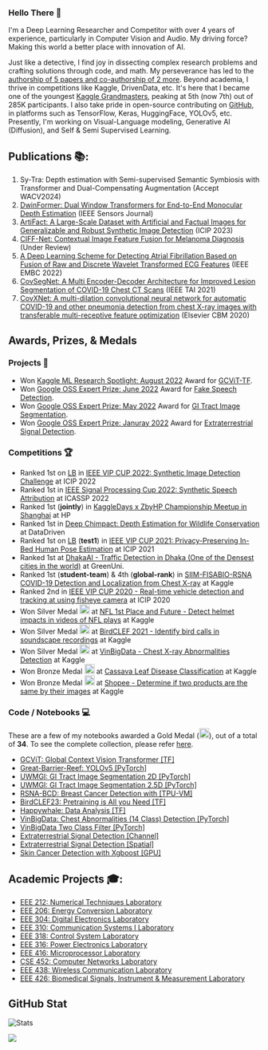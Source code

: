### Hello There 👋
I'm a Deep Learning Researcher and Competitor with over 4 years of experience, particularly in Computer Vision and Audio. My driving force? Making this world a better place with innovation of AI.

Just like a detective, I find joy in dissecting complex research problems and crafting solutions through code, and math. My perseverance has led to the [authorship of 5 papers and co-authorship of 2 more](https://scholar.google.com/citations?user=zrxJCYIAAAAJ). Beyond academia, I thrive in competitions like Kaggle, DrivenData, etc. It's here that I became one of the youngest [Kaggle Grandmasters](https://kaggle.com/awsaf49), peaking at 5th (now 7th) out of 285K participants. I also take pride in open-source contributing on [GitHub](https://github.com/awsaf49), in platforms such as TensorFlow, Keras, HuggingFace, YOLOv5, etc. Presently, I'm working on Visual-Language modeling, Generative AI (Diffusion), and Self & Semi Supervised Learning.

## Publications 📚:
1. Sy-Tra: Depth estimation with Semi-supervised Semantic Symbiosis with Transformer and Dual-Compensating Augmentation (Accept WACV2024)
1. [DwinFormer: Dual Window Transformers for End-to-End Monocular Depth Estimation](https://ieeexplore.ieee.org/document/10206011) (IEEE Sensors Journal)
1. [ArtiFact: A Large-Scale Dataset with Artificial and Factual Images for Generalizable and Robust Synthetic Image Detection](https://arxiv.org/abs/2302.11970) (ICIP 2023)
1. [CIFF-Net: Contextual Image Feature Fusion for Melanoma Diagnosis](https://arxiv.org/pdf/2303.03672) (Under Review)
3. [A Deep Learning Scheme for Detecting Atrial Fibrillation Based on Fusion of Raw and Discrete Wavelet Transformed ECG Features](https://ieeexplore.ieee.org/abstract/document/9870829/) (IEEE EMBC 2022)
5. [CovSegNet: A Multi Encoder-Decoder Architecture for Improved Lesion Segmentation of COVID-19 Chest CT Scans](https://ieeexplore.ieee.org/document/9378789) (IEEE TAI 2021)
5. [CovXNet: A multi-dilation convolutional neural network for automatic COVID-19 and other pneumonia detection from chest X-ray images with transferable multi-receptive feature optimization](https://www.sciencedirect.com/science/article/abs/pii/S0010482520302250#!) (Elsevier CBM 2020)

## Awards, Prizes, & Medals

### Projects 💼
* Won [Kaggle ML Research Spotlight: August 2022](https://www.kaggle.com/discussions/general/349817) Award for [GCViT-TF](https://www.kaggle.com/code/awsaf49/gcvit-global-context-vision-transformer/notebook).
* Won [Google OSS Expert Prize: June 2022](https://www.kaggle.com/google-oss-expert-prize-winners) Award for [Fake Speech Detection](https://www.kaggle.com/code/awsaf49/fake-speech-detection-conformer-tf/).
* Won [Google OSS Expert Prize: May 2022](https://www.kaggle.com/google-oss-expert-prize-winners) Award for [GI Tract Image Segmentation](https://www.kaggle.com/code/awsaf49/uwmgi-transunet-2-5d-train-tf).
* Won [Google OSS Expert Prize: Januray 2022](https://www.kaggle.com/google-oss-expert-prize-winners) Award for [Extraterrestrial Signal Detection](https://www.kaggle.com/code/awsaf49/seti-bl-tf-starter-tpu/notebook).

### Competitions 🏆
* Ranked 1st on [LB](https://www.flickr.com/photos/196917181@N04/52490008351/in/dateposted-public/) in [IEEE VIP CUP 2022: Synthetic Image Detection Challenge](https://grip-unina.github.io/vipcup2022/) at ICIP 2022
* Ranked 1st in [IEEE Signal Processing Cup 2022: Synthetic Speech Attribution](https://signalprocessingsociety.org/community-involvement/ieee-signal-processing-cup-2022) at ICASSP 2022
* Ranked 1st (**jointly**) in [KaggleDays x ZbyHP Championship Meetup in Shanghai](https://www.kaggle.com/c/dont-stop-until-you-drop/leaderboard) at HP
* Ranked 1st in [Deep Chimpact: Depth Estimation for Wildlife Conservation](https://www.drivendata.org/competitions/82/competition-wildlife-video-depth-estimation) at DataDriven
* Ranked 1st on [LB](https://flic.kr/p/2oEfdGF) (**test1**) in [IEEE VIP CUP 2021: Privacy-Preserving In-Bed Human Pose Estimation](https://web.northeastern.edu/ostadabbas/2021/05/06/vip-cup-2021/) at ICIP 2021
* Ranked 1st  at [DhakaAI - Traffic Detection in Dhaka (One of the Densest cities in the world)](https://www.facebook.com/dhaka.ai.bd/posts/194411675415466?__cft__[0]=AZX9wHwmbXrq2dxLojeHeOF1FQFFUHh0JUG7zVSsDhEWR58jsloLXOYChHXxbVVdfLBC6DSnNGZYUryAocbYnMGmH8fGFtI-aCRwyGIzq1vPcRaZiy2GZqK_VdO4CVGlLo53VKCp1vsvT5XkMQ0L7uZu&__tn__=%2CO%2CP-R) at GreenUni.
* Ranked 1st (**student-team**) & 4th (**global-rank**) in [SIIM-FISABIO-RSNA COVID-19 Detection and Localization from Chest X-ray](https://www.kaggle.com/c/siim-covid19-detection/leaderboard) at Kaggle
* Ranked 2nd in [IEEE VIP CUP 2020 - Real-time vehicle detection and tracking at using fisheye camera](https://signalprocessingsociety.org/community-involvement/vip-cup-2020-icip-2020) at ICIP 2020
* Won Silver Medal <img src="https://www.kaggle.com/static/images/medals/competitions/silverl@1x.png" width="20" height="20"/> at [NFL 1st Place and Future - Detect helmet impacts in videos of NFL plays](https://www.kaggle.com/c/nfl-impact-detection/leaderboard) at Kaggle
* Won Silver Medal <img src="https://www.kaggle.com/static/images/medals/competitions/silverl@1x.png" width="20" height="20"/> at [BirdCLEF 2021 - Identify bird calls in soundscape recordings](https://www.kaggle.com/c/birdclef-2021/leaderboard) at Kaggle
* Won Silver Medal <img src="https://www.kaggle.com/static/images/medals/competitions/silverl@1x.png" width="20" height="20"/> at [VinBigData - Chest X-ray Abnormalities Detection](https://www.kaggle.com/c/vinbigdata-chest-xray-abnormalities-detection/leaderboard) at Kaggle
* Won Bronze Medal <img src="https://www.kaggle.com/static/images/medals/competitions/bronzel@1x.png" width="20" height="20"/> at [Cassava Leaf Disease Classification](https://www.kaggle.com/competitions/cassava-leaf-disease-classification/leaderboard) at Kaggle
* Won Bronze Medal <img src="https://www.kaggle.com/static/images/medals/competitions/bronzel@1x.png" width="20" height="20"/> at [Shopee - Determine if two products are the same by their images](https://www.kaggle.com/competitions/shopee-product-matching/leaderboard) at Kaggle


### Code / Notebooks 💻
These are a few of my notebooks awarded a Gold Medal (<img src="https://www.kaggle.com/static/images/medals/competitions/goldl@1x.png" width="20" height="20"/>), out of a total of **34**. To see the complete collection, please refer [here](https://www.kaggle.com/awsaf49/code).
* [GCViT: Global Context Vision Transformer [TF]](https://www.kaggle.com/code/awsaf49/gcvit-global-context-vision-transforme) 
* [Great-Barrier-Reef: YOLOv5 [PyTorch]](https://www.kaggle.com/code/awsaf49/great-barrier-reef-yolov5-train) 
* [UWMGI: GI Tract Image Segmentation 2D [PyTorch]](https://www.kaggle.com/code/awsaf49/uwmgi-unet-train-pytorch) 
* [UWMGI: GI Tract Image Segmentation 2.5D [PyTorch]](https://www.kaggle.com/code/awsaf49/uwmgi-2-5d-train-pytorch) 
* [RSNA-BCD: Breast Cancer Detection with [TPU-VM]](https://www.kaggle.com/code/awsaf49/rsna-bcd-efficientnet-tf-tpu-1vm-train) 
* [BirdCLEF23: Pretraining is All you Need [TF]](https://www.kaggle.com/code/awsaf49/birdclef23-pretraining-is-all-you-need-train/) 
* [Happywhale: Data Analysis [TF]](https://www.kaggle.com/code/awsaf49/happywhale-data-distribution) 
* [VinBigData: Chest Abnormalities (14 Class) Detection [PyTorch]](https://www.kaggle.com/awsaf49/vinbigdata-cxr-ad-yolov5-14-class-train)  
* [VinBigData Two Class Filter [PyTorch]](https://www.kaggle.com/awsaf49/vinbigdata-2-class-filter)  
* [Extraterrestrial Signal Detection [Channel]](https://www.kaggle.com/awsaf49/seti-bl-tf-starter-tpu) 
* [Extraterrestrial Signal Detection [Spatial]](https://www.kaggle.com/awsaf49/seti-bl-spatial-info-tf-tpu)
* [Skin Cancer Detection with Xgboost [GPU]](https://www.kaggle.com/awsaf49/xgboost-tabular-data-ml-cv-85-lb-787) 

## Academic Projects 🎓:
* [EEE 212: Numerical Techniques Laboratory](https://github.com/awsaf49/eee212-numerical-techniques)
* [EEE 206: Energy Conversion Laboratory](https://github.com/awsaf49/eee206-energy-conversion-lab)
* [EEE 304: Digital Electronics Laboratory](https://github.com/awsaf49/eee304-digital-electronics-lab)
* [EEE 310: Communication Systems I Laboratory](https://github.com/awsaf49/eee310-communication-systems-i)
* [EEE 318: Control System Laboratory](https://github.com/awsaf49/eee318-control-system-lab)
* [EEE 316: Power Electronics Laboratory](https://github.com/awsaf49/eee316-power-electronics-lab)
* [EEE 416: Microprocessor Laboratory](https://github.com/awsaf49/eee416-microprocessor-lab)
* [CSE 452: Computer Networks Laboratory](https://github.com/awsaf49/cse452-computer-networks)
* [EEE 438: Wireless Communication Laboratory](https://github.com/awsaf49/eee438-wireless-comm-lab)
* [EEE 426: Biomedical Signals, Instrument & Measurement Laboratory](https://github.com/awsaf49/eee426-bme)

<!-- ### Kaggle Stats 📐: 
![awsaf49](https://road-to-kaggle-grandmaster.vercel.app/api/simple/awsaf49)
<p align="center">
  <img src="https://road-to-kaggle-grandmaster.vercel.app/api/badges/awsaf49/competition/light" />
  <img src="https://road-to-kaggle-grandmaster.vercel.app/api/badges/awsaf49/dataset/light" />
  <img src="https://road-to-kaggle-grandmaster.vercel.app/api/badges/awsaf49/notebook/light" />
  <img src="https://road-to-kaggle-grandmaster.vercel.app/api/badges/awsaf49/discussion/light" />
</p> -->

## GitHub Stat
![Stats](https://github-readme-stats.vercel.app/api?username=awsaf49&show_icons=true&theme=radical)

[![](https://visitcount.itsvg.in/api?id=awsaf49&label=Profile%20Views&color=1&icon=6&pretty=true)](https://visitcount.itsvg.in)

<!-- ### Github Activity 🤝:
![Awsaf's github activity graph](https://activity-graph.herokuapp.com/graph?username=awsaf49&theme=github_dark) -->

